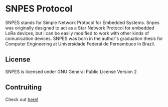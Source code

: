 # SNPES Protocol

SNPES stands for Simple Network Protocol for Embedded Systems. Snpes was originally
designed to act as a Star Network Protocol for embedded LoRa devices, but i can be
easily modified to work with other kinds of comunication devices. SNPES was born in
the author's graduation thesis for Computer Engineering at Universidade Federal de
Pernambuco in Brazil.

## License

SNPES is licensed under GNU General Public License Version 2

## Contruiting

Check out [here!](CONTRIBUTING.md) 

